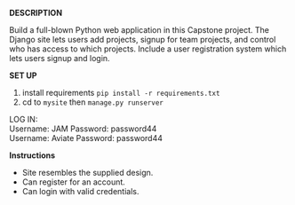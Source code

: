 **DESCRIPTION**<br />

Build a full-blown Python web application in this Capstone project. The Django site lets users add projects, signup for team projects, and control who has access to which projects. Include a user registration system which lets users signup and login.

**SET UP** <br/>
1. install requirements ```pip install -r requirements.txt```
2. cd to ```mysite``` then ```manage.py runserver```

LOG IN: <br/>
Username: JAM Password: password44 <br/>
Username: Aviate  Password: password44 <br/>

**Instructions**<br />
- Site resembles the supplied design.
- Can register for an account.
- Can login with valid credentials.



